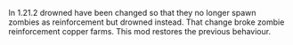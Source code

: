 In 1.21.2 drowned have been changed so that they no longer spawn zombies as reinforcement but drowned instead. That change broke zombie reinforcement copper farms. This mod restores the previous behaviour.
